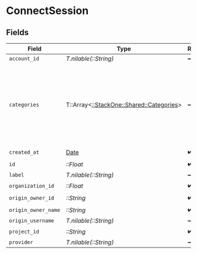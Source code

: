 # ConnectSession


## Fields

| Field                                                                                      | Type                                                                                       | Required                                                                                   | Description                                                                                | Example                                                                                    |
| ------------------------------------------------------------------------------------------ | ------------------------------------------------------------------------------------------ | ------------------------------------------------------------------------------------------ | ------------------------------------------------------------------------------------------ | ------------------------------------------------------------------------------------------ |
| `account_id`                                                                               | *T.nilable(::String)*                                                                      | :heavy_minus_sign:                                                                         | N/A                                                                                        |                                                                                            |
| `categories`                                                                               | T::Array<[::StackOne::Shared::Categories](../../models/shared/categories.md)>              | :heavy_minus_sign:                                                                         | N/A                                                                                        | [<br/>"ats",<br/>"hris",<br/>"hrisLegacy",<br/>"crm",<br/>"iam",<br/>"marketing",<br/>"lms",<br/>"stackOne",<br/>"documents"<br/>] |
| `created_at`                                                                               | [Date](https://ruby-doc.org/stdlib-2.6.1/libdoc/date/rdoc/Date.html)                       | :heavy_check_mark:                                                                         | N/A                                                                                        |                                                                                            |
| `id`                                                                                       | *::Float*                                                                                  | :heavy_check_mark:                                                                         | N/A                                                                                        |                                                                                            |
| `label`                                                                                    | *T.nilable(::String)*                                                                      | :heavy_minus_sign:                                                                         | N/A                                                                                        |                                                                                            |
| `organization_id`                                                                          | *::Float*                                                                                  | :heavy_check_mark:                                                                         | N/A                                                                                        |                                                                                            |
| `origin_owner_id`                                                                          | *::String*                                                                                 | :heavy_check_mark:                                                                         | N/A                                                                                        |                                                                                            |
| `origin_owner_name`                                                                        | *::String*                                                                                 | :heavy_check_mark:                                                                         | N/A                                                                                        |                                                                                            |
| `origin_username`                                                                          | *T.nilable(::String)*                                                                      | :heavy_minus_sign:                                                                         | N/A                                                                                        |                                                                                            |
| `project_id`                                                                               | *::String*                                                                                 | :heavy_check_mark:                                                                         | N/A                                                                                        |                                                                                            |
| `provider`                                                                                 | *T.nilable(::String)*                                                                      | :heavy_minus_sign:                                                                         | N/A                                                                                        |                                                                                            |